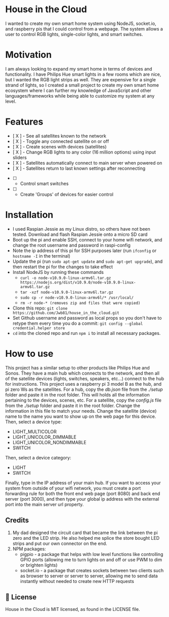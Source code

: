 # House in the Cloud
I wanted to create my own smart home system using NodeJS, socket.io, and raspberry pis that I could control from a webpage.  The system allows a user to control RGB lights, single-color lights, and smart switches. 

# Motivation
I am always looking to expand my smart home in terms of devices and functionality.  I have Philips Hue smart lights in a few rooms which are nice, but I wanted the RGB light strips as well.  They are expensive for a single strand of lights, so I created a small project to create my own smart home ecosystem where I can further my knowledge of JavaScript and other languages/frameworks while being able to customize my system at any level.  


# Features
- [ X ] - See all satellites known to the network
- [ X ] - Toggle any connected satellite on or off
- [ X ] - Create scenes with devices (satellites)
- [ X ] - Change RGB lights to any color (16 million options) using input sliders
- [ X ] - Satellites automatically connect to main server when powered on
- [ X ] - Satellites return to last known settings after reconnecting 
- [  ] - Control smart switches
- [  ] - Create 'Groups' of devices for easier control


# Installation
<!-- - Setting up main hub
- setting up satelite -->

- I used Raspian Jessie as my Linux distro, so others have not been tested.  Download and flash Raspian Jessie onto a micro SD card
- Boot up the pi and enable SSH, connect to your home wifi network, and change the root username and password in raspi-config
- Note the ip address of this pi for SSH purposes later (run `ifconfig` or `hostname -I` in the terminal)
- Update the pi (run `sudo apt-get update` and `sudo apt-get upgrade`), and then restart the pi for the changes to take effect
- Install NodeJS by running these commands
    * `curl -o node-v10.9.0-linux-armv6l.tar.gz https://nodejs.org/dist/v10.9.0/node-v10.9.0-linux-armv6l.tar.gz`
    * `tar -xzf node-v10.9.0-linux-armv6l.tar.gz`
    * `sudo cp -r node-v10.9.0-linux-armv6l/* /usr/local/`
    * `rm -r node-* (removes zip and files that were copied)`
- Clone this repo: `git clone https://github.com/Jwb81/house_in_the_cloud.git`
- Set Github username and password as local props so you don't have to retype them every time you do a commit: `git config --global credential.helper store`
- `cd` into the cloned repo and run `npm i` to install all necessary packages.


# How to use
This project has a similar setup to other products like Philips Hue and Sonos.  They have a main hub which connects to the network, and then all of the satellite devices (lights, switches, speakers, etc...) connect to the hub for instructions.  This project uses a raspberry pi 3 model B as the hub, and pi zero Ws as the satellites.  For a hub, copy the *db.json* file from the *./setup* folder and paste it in the root folder.  This will holds all the information pertaining to the devices, scenes, etc.  For a satellite, copy the *config.js* file from the *./setup* folder and paste it in the root folder.  Change the information in this file to match your needs.  Change the satellite (device) name to the name you want to show up on the web page for this device.  Then, select a device type: 
- LIGHT_MULTICOLOR
- LIGHT_UNICOLOR_DIMMABLE
- LIGHT_UNICOLOR_NONDIMMABLE
- SWITCH

Then, select a device category: 
- LIGHT
- SWITCH

Finally, type in the IP address of your main hub.  If you want to access your system from outside of your wifi network, you must create a port forwarding rule for both the front end web page (port 8080) and back end server (port 3000), and then type your global ip address with the external port into the main server url property.



## Credits
1. My dad designed the circuit card that became the link between the pi zero and the LED strip.  He also helped me splice the store bought LED strips and put our own connector on the end.
2. NPM packages:
    - pigpio - a package that helps with low level functions like controlling GPIO ports (allowing me to turn lights on and off or use PWM to dim or brighten lights)
    - socket.io - a package that creates sockets between two clients such as browser to server or server to server, allowing me to send data instantly without needed to create new HTTP requests 


## 📄 License
House in the Cloud is MIT licensed, as found in the LICENSE file.
